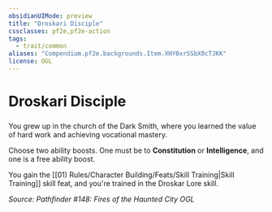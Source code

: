 ```yaml
---
obsidianUIMode: preview
title: "Droskari Disciple"
cssclasses: pf2e,pf2e-action
tags:
  - trait/common
aliases: "Compendium.pf2e.backgrounds.Item.XHY0xrSSbX0cTJKK"
license: OGL
---
```

# Droskari Disciple

### 






You grew up in the church of the Dark Smith, where you learned the value of hard work and achieving vocational mastery.

Choose two ability boosts. One must be to **Constitution** or **Intelligence**, and one is a free ability boost.

You gain the [[01) Rules/Character Building/Feats/Skill Training|Skill Training]] skill feat, and you're trained in the Droskar Lore skill.

*Source: Pathfinder #148: Fires of the Haunted City*
*OGL*